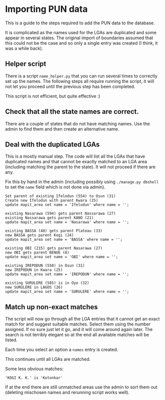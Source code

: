 # Importing PUN data

This is a guide to the steps required to add the PUN data to the database.

It is complicated as the names used for the LGAs are duplicated and some appear
in several states. The original import of boundaries assumed that this could
not be the case and so only a single entry was created (I think, it was a while
back).

## Helper script

There is a script `name_helper.py` that you can run several times to correctly
set up the names. The following steps all require running the script, it will
not let you proceed until the previous step has been completed.

This script is not efficient, but quite effective :)

## Check that all the state names are correct.

There are a couple of states that do not have matching names. Use the admin to
find them and then create an alternative name.

## Deal with the duplicated LGAs

This is a mostly manual step. The code will list all the LGAs that have
duplicated names and that cannot be exactly matched to an LGA area (including
matching the parent to the state). It will not proceed if there are any.

Fix this by hand in the admin (including possibly using `./manage.py dbshell`
to set the `name` field which is not done via admin).

```
Set parent of existing Ifelodun (554) to Osun (31)
Create new Ifelodun with parent Kwara (25)
update mapit_area set name = 'Ifelodun' where name = '';

existing Nasarawa (594) gets parent Nassarawa (27)
existing Nassarawa gets parent KANO (21)
update mapit_area set name = 'Nasarawa' where name = '';

existing BASSA (40) gets parent Plateau (33)
new BASSA gets parent Kogi (24)
update mapit_area set name = 'BASSA' where name = '';

existing OBI (215) gets parent Nasarawa (27)
new OBI gets parent BENUE (8)
update mapit_area set name = 'OBI' where name = '';

existing IREPODUN (558) in Osun (31)
new IREPODUN in Kwara (25)
update mapit_area set name = 'IREPODUN' where name = '';

existing SURULERE (585) is in Oyo (32)
new SURULERE in LAGOS (26)
update mapit_area set name = 'SURULERE' where name = '';
```

## Match up non-exact matches

The script will now go through all the LGA entries that it cannot get an exact
match for and suggest suitable matches. Select them using the number assigned.
If no sure just let it go, and it will come around again later. The search is
not terribly elegant so at the end all available matches will be listed.

Each time you select an option a `names` entry is created.

This continues until all LGAs are matched.

Some less obvious matches:

    'KOGI K. K.' is 'Kotonkar'

If at the end there are still unmatched areas use the admin to sort them out
(deleting mischosen names and rerunning script works well).
